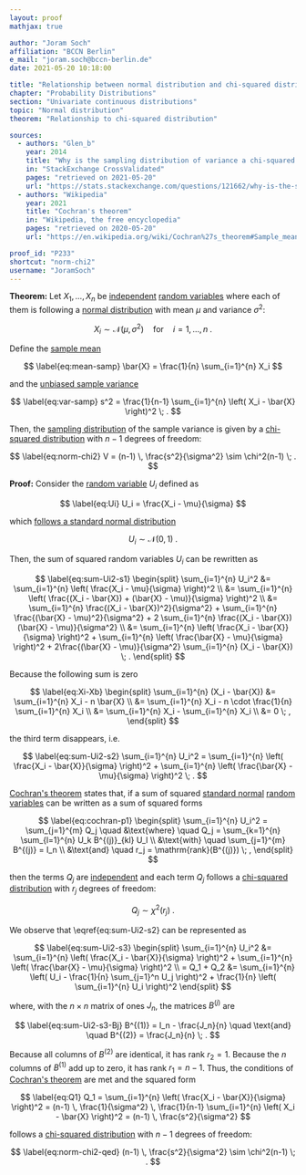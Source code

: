 ```yaml
---
layout: proof
mathjax: true

author: "Joram Soch"
affiliation: "BCCN Berlin"
e_mail: "joram.soch@bccn-berlin.de"
date: 2021-05-20 10:18:00

title: "Relationship between normal distribution and chi-squared distribution"
chapter: "Probability Distributions"
section: "Univariate continuous distributions"
topic: "Normal distribution"
theorem: "Relationship to chi-squared distribution"

sources:
  - authors: "Glen_b"
    year: 2014
    title: "Why is the sampling distribution of variance a chi-squared distribution?"
    in: "StackExchange CrossValidated"
    pages: "retrieved on 2021-05-20"
    url: "https://stats.stackexchange.com/questions/121662/why-is-the-sampling-distribution-of-variance-a-chi-squared-distribution"
  - authors: "Wikipedia"
    year: 2021
    title: "Cochran's theorem"
    in: "Wikipedia, the free encyclopedia"
    pages: "retrieved on 2020-05-20"
    url: "https://en.wikipedia.org/wiki/Cochran%27s_theorem#Sample_mean_and_sample_variance"

proof_id: "P233"
shortcut: "norm-chi2"
username: "JoramSoch"
---
```



**Theorem:** Let $X_1, \ldots, X_n$ be [independent](/D/ind) [random variables](/D/rvar) where each of them is following a [normal distribution](/D/norm) with mean $\mu$ and variance $\sigma^2$:

$$ \label{eq:norm}
X_i \sim \mathcal{N}(\mu, \sigma^2) \quad \text{for} \quad i = 1, \ldots, n \; .
$$

Define the [sample mean](/D/mean-samp)

$$ \label{eq:mean-samp}
\bar{X} = \frac{1}{n} \sum_{i=1}^{n} X_i
$$

and the [unbiased sample variance](/D/var-samp)

$$ \label{eq:var-samp}
s^2 = \frac{1}{n-1} \sum_{i=1}^{n} \left( X_i - \bar{X} \right)^2 \; .
$$

Then, the [sampling distribution](/D/dist-samp) of the sample variance is given by a [chi-squared distribution](/D/chi2) with $n-1$ degrees of freedom:

$$ \label{eq:norm-chi2}
V = (n-1) \, \frac{s^2}{\sigma^2} \sim \chi^2(n-1) \; .
$$


**Proof:** Consider the [random variable](/D/rvar) $U_i$ defined as

$$ \label{eq:Ui}
U_i = \frac{X_i - \mu}{\sigma}
$$

which [follows a standard normal distribution](/P/norm-snorm)

$$ \label{eq:norm-snorm}
U_i \sim \mathcal{N}(0,1) \; .
$$

Then, the sum of squared random variables $U_i$ can be rewritten as

$$ \label{eq:sum-Ui2-s1}
\begin{split}
\sum_{i=1}^{n} U_i^2 &= \sum_{i=1}^{n} \left( \frac{X_i - \mu}{\sigma} \right)^2 \\
&= \sum_{i=1}^{n} \left( \frac{(X_i - \bar{X}) + (\bar{X} - \mu)}{\sigma} \right)^2 \\
&= \sum_{i=1}^{n} \frac{(X_i - \bar{X})^2}{\sigma^2} + \sum_{i=1}^{n} \frac{(\bar{X} - \mu)^2}{\sigma^2} + 2 \sum_{i=1}^{n} \frac{(X_i - \bar{X})(\bar{X} - \mu)}{\sigma^2} \\
&= \sum_{i=1}^{n} \left( \frac{X_i - \bar{X}}{\sigma} \right)^2 + \sum_{i=1}^{n} \left( \frac{\bar{X} - \mu}{\sigma} \right)^2 + 2\frac{(\bar{X} - \mu)}{\sigma^2} \sum_{i=1}^{n} (X_i - \bar{X}) \; .
\end{split}
$$

Because the following sum is zero

$$ \label{eq:Xi-Xb}
\begin{split}
\sum_{i=1}^{n} (X_i - \bar{X}) &= \sum_{i=1}^{n} X_i - n \bar{X} \\
&= \sum_{i=1}^{n} X_i - n \cdot \frac{1}{n} \sum_{i=1}^{n} X_i \\
&= \sum_{i=1}^{n} X_i - \sum_{i=1}^{n} X_i \\
&= 0 \; ,
\end{split}
$$

the third term disappears, i.e.

$$ \label{eq:sum-Ui2-s2}
\sum_{i=1}^{n} U_i^2 = \sum_{i=1}^{n} \left( \frac{X_i - \bar{X}}{\sigma} \right)^2 + \sum_{i=1}^{n} \left( \frac{\bar{X} - \mu}{\sigma} \right)^2 \; .
$$

[Cochran's theorem](/P/snorm-cochran) states that, if a sum of squared [standard normal](/D/snorm) [random variables](/D/rvar) can be written as a sum of squared forms

$$ \label{eq:cochran-p1}
\begin{split}
\sum_{i=1}^{n} U_i^2 = \sum_{j=1}^{m} Q_j \quad &\text{where} \quad Q_j = \sum_{k=1}^{n} \sum_{l=1}^{n} U_k B^{(j)}_{kl} U_l \\
&\text{with} \quad \sum_{j=1}^{m} B^{(j)} = I_n \\
&\text{and} \quad r_j = \mathrm{rank}(B^{(j)}) \; ,
\end{split}
$$

then the terms $Q_j$ are [independent](/D/ind) and each term $Q_j$ follows a [chi-squared distribution](/D/chi2) with $r_j$ degrees of freedom:

$$ \label{eq:cochran-p2}
Q_j \sim \chi^2(r_j) \; .
$$

We observe that \eqref{eq:sum-Ui2-s2} can be represented as

$$ \label{eq:sum-Ui2-s3}
\begin{split}
\sum_{i=1}^{n} U_i^2 &= \sum_{i=1}^{n} \left( \frac{X_i - \bar{X}}{\sigma} \right)^2 + \sum_{i=1}^{n} \left( \frac{\bar{X} - \mu}{\sigma} \right)^2 \\
= Q_1 + Q_2 &= \sum_{i=1}^{n} \left( U_i - \frac{1}{n} \sum_{j=1}^n U_j \right)^2 + \frac{1}{n} \left( \sum_{i=1}^{n} U_i \right)^2
\end{split}
$$

where, with the $n \times n$ matrix of ones $J_n$, the matrices $B^{(j)}$ are

$$ \label{eq:sum-Ui2-s3-Bj}
B^{(1)} = I_n - \frac{J_n}{n} \quad \text{and} \quad B^{(2)} = \frac{J_n}{n} \; .
$$

Because all columns of $B^{(2)}$ are identical, it has rank $r_2 = 1$. Because the $n$ columns of $B^{(1)}$ add up to zero, it has rank $r_1 = n-1$. Thus, the conditions of [Cochran's theorem](/P/snorm-cochran) are met and the squared form

$$ \label{eq:Q1}
Q_1 = \sum_{i=1}^{n} \left( \frac{X_i - \bar{X}}{\sigma} \right)^2 = (n-1) \, \frac{1}{\sigma^2} \, \frac{1}{n-1} \sum_{i=1}^{n} \left( X_i - \bar{X} \right)^2 = (n-1) \, \frac{s^2}{\sigma^2}
$$

follows a [chi-squared distribution](/D/chi2) with $n-1$ degrees of freedom:

$$ \label{eq:norm-chi2-qed}
(n-1) \, \frac{s^2}{\sigma^2} \sim \chi^2(n-1) \; .
$$
